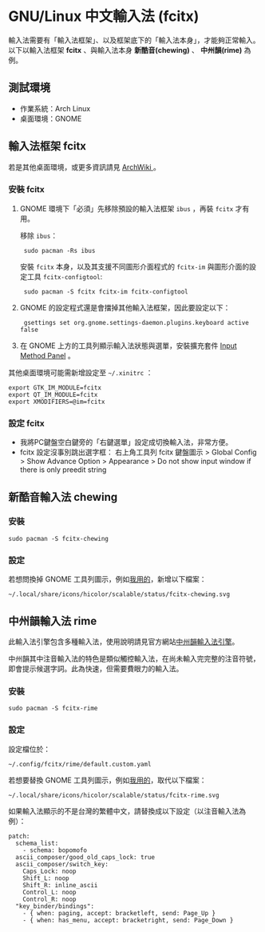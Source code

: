 # GNU/Linux 中文輸入法 (fcitx)

輸入法需要有「輸入法框架」、以及框架底下的「輸入法本身」，才能夠正常輸入。以下以輸入法框架 **fcitx** 、與輸入法本身 **新酷音(chewing)** 、 **中州韻(rime)** 為例。

## 測試環境

* 作業系統：Arch Linux
* 桌面環境：GNOME

## 輸入法框架 fcitx

若是其他桌面環境，或更多資訊請見 [ArchWiki ](https://wiki.archlinux.org/index.php/Fcitx)。

### 安裝 fcitx

1. GNOME 環境下「必須」先移除預設的輸入法框架 `ibus` ，再裝 `fcitx` 才有用。

    移除 `ibus`：

        sudo pacman -Rs ibus

    安裝 `fcitx` 本身，以及其支援不同圖形介面程式的 `fcitx-im` 與圖形介面的設定工具 `fcitx-configtool`:

        sudo pacman -S fcitx fcitx-im fcitx-configtool

2. GNOME 的設定程式還是會擋掉其他輸入法框架，因此要設定以下：

        gsettings set org.gnome.settings-daemon.plugins.keyboard active false

3. 在 GNOME 上方的工具列顯示輸入法狀態與選單，安裝擴充套件 [Input Method Panel](https://extensions.gnome.org/extension/261/kimpanel/) 。

其他桌面環境可能需新增設定至 `~/.xinitrc` ：

```
export GTK_IM_MODULE=fcitx
export QT_IM_MODULE=fcitx
export XMODIFIERS=@im=fcitx
```

### 設定 fcitx

* 我將PC鍵盤空白鍵旁的「右鍵選單」設定成切換輸入法，非常方便。
* fcitx 設定沒事別跳出選字框： 右上角工具列 fcitx 鍵盤圖示 > Global Config > Show Advance Option > Appearance > Do not show input window if there is only preedit string

## 新酷音輸入法 chewing

### 安裝

    sudo pacman -S fcitx-chewing

### 設定

若想問換掉 GNOME 工具列圖示，例如[我用的](icons/fcitx-chewing.svg)，新增以下檔案：

```
~/.local/share/icons/hicolor/scalable/status/fcitx-chewing.svg
```

## 中州韻輸入法 rime

此輸入法引擎包含多種輸入法，使用說明請見官方網站[中州韻輸入法引擎](http://rime.im/)。

中州韻其中注音輸入法的特色是類似觸控輸入法，在尚未輸入完完整的注音符號，即會提示候選字詞。此為快速，但需要費眼力的輸入法。

### 安裝

    sudo pacman -S fcitx-rime

### 設定

設定檔位於：

```
~/.config/fcitx/rime/default.custom.yaml
```

若想要替換 GNOME 工具列圖示，例如[我用的](icons/fcitx-rime.svg)，取代以下檔案：

```
~/.local/share/icons/hicolor/scalable/status/fcitx-rime.svg
```

如果輸入法顯示的不是台灣的繁體中文，請替換成以下設定（以注音輸入法為例）：

```
patch:
  schema_list:
    - schema: bopomofo
  ascii_composer/good_old_caps_lock: true
  ascii_composer/switch_key:
    Caps_Lock: noop
    Shift_L: noop
    Shift_R: inline_ascii
    Control_L: noop
    Control_R: noop
  "key_binder/bindings":
    - { when: paging, accept: bracketleft, send: Page_Up }
    - { when: has_menu, accept: bracketright, send: Page_Down }
```
